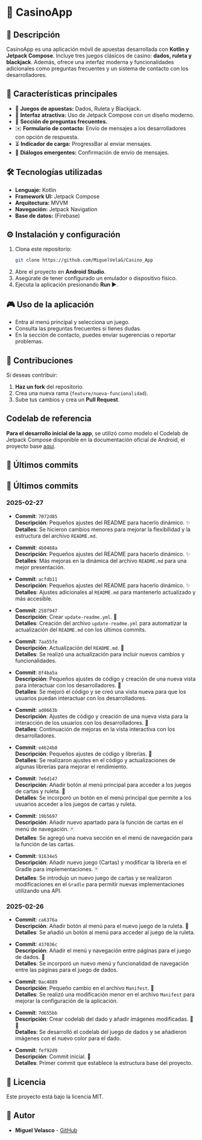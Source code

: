 # 🎰 CasinoApp

## 📌 Descripción
CasinoApp es una aplicación móvil de apuestas desarrollada con **Kotlin y Jetpack Compose**. Incluye tres juegos clásicos de casino: **dados, ruleta y blackjack**. Además, ofrece una interfaz moderna y funcionalidades adicionales como preguntas frecuentes y un sistema de contacto con los desarrolladores.

## 🚀 Características principales
- 🎲 **Juegos de apuestas:** Dados, Ruleta y Blackjack.
- 🎨 **Interfaz atractiva:** Uso de Jetpack Compose con un diseño moderno.
- 📄 **Sección de preguntas frecuentes.**
- ✉️ **Formulario de contacto:** Envío de mensajes a los desarrolladores con opción de respuesta.
- ⏳ **Indicador de carga:** ProgressBar al enviar mensajes.
- 📜 **Diálogos emergentes:** Confirmación de envío de mensajes.

## 🛠 Tecnologías utilizadas
- **Lenguaje:** Kotlin
- **Framework UI:** Jetpack Compose
- **Arquitectura:** MVVM
- **Navegación:** Jetpack Navigation
- **Base de datos:** (Firebase)

## ⚙️ Instalación y configuración
1. Clona este repositorio:
   ```sh
   git clone https://github.com/MiguelVelaG/Casino_App
   ```
2. Abre el proyecto en **Android Studio**.
3. Asegúrate de tener configurado un emulador o dispositivo físico.
4. Ejecuta la aplicación presionando **Run ▶️**.

## 🎮 Uso de la aplicación
- Entra al menú principal y selecciona un juego.
- Consulta las preguntas frecuentes si tienes dudas.
- En la sección de contacto, puedes enviar sugerencias o reportar problemas.

## 🤝 Contribuciones
Si deseas contribuir:
1. **Haz un fork** del repositorio.
2. Crea una nueva rama (`feature/nueva-funcionalidad`).
3. Sube tus cambios y crea un **Pull Request**.


## Codelab de referencia
**Para el desarrollo inicial de la app**, se utilizó como modelo el Codelab de Jetpack Compose disponible en la documentación oficial de Android, el proyecto base [aquí](https://developer.android.com/codelabs/basic-android-kotlin-compose-build-a-dice-roller-app?hl=es-419#0).


## 📜 Últimos commits

## 📜 Últimos commits

### 2025-02-27
- **Commit**: `7072d85`  
  **Descripción**: Pequeños ajustes del README para hacerlo dinámico. ✨  
  **Detalles**: Se hicieron cambios menores para mejorar la flexibilidad y la estructura del archivo `README.md`.

- **Commit**: `4b0488a`  
  **Descripción**: Pequeños ajustes del README para hacerlo dinámico. ✨  
  **Detalles**: Más mejoras en la dinámica del archivo `README.md` para una mejor presentación.

- **Commit**: `acfdb11`  
  **Descripción**: Pequeños ajustes del README para hacerlo dinámico. ✨  
  **Detalles**: Ajustes adicionales al `README.md` para mantenerlo actualizado y más accesible.

- **Commit**: `258f947`  
  **Descripción**: Crear `update-readme.yml`. 🔧  
  **Detalles**: Creación del archivo `update-readme.yml` para automatizar la actualización del `README.md` con los últimos commits.

- **Commit**: `7aa55fe`  
  **Descripción**: Actualización del `README.md`. 📝  
  **Detalles**: Se realizó una actualización para incluir nuevos cambios y funcionalidades.

- **Commit**: `8f4ba5a`  
  **Descripción**: Pequeños ajustes de código y creación de una nueva vista para interactuar con los desarrolladores. 💬  
  **Detalles**: Se mejoró el código y se creó una vista nueva para que los usuarios puedan interactuar con los desarrolladores.

- **Commit**: `ad0663b`  
  **Descripción**: Ajustes de código y creación de una nueva vista para la interacción de los usuarios con los desarrolladores. 💬  
  **Detalles**: Continuación de mejoras en la vista interactiva con los desarrolladores.

- **Commit**: `e4624b8`  
  **Descripción**: Pequeños ajustes de código y librerías. 🔧  
  **Detalles**: Se realizaron ajustes en el código y actualizaciones de algunas librerías para mejorar el rendimiento.

- **Commit**: `7e6d147`  
  **Descripción**: Añadir botón al menú principal para acceder a los juegos de cartas y ruleta. 🎰  
  **Detalles**: Se incorporó un botón en el menú principal que permite a los usuarios acceder a los juegos de cartas y ruleta.

- **Commit**: `19b5697`  
  **Descripción**: Añadir nuevo apartado para la función de cartas en el menú de navegación. 🃏  
  **Detalles**: Se agregó una nueva sección en el menú de navegación para la función de las cartas.

- **Commit**: `91634e5`  
  **Descripción**: Añadir nuevo juego (Cartas) y modificar la librería en el Gradle para implementaciones. 🃏  
  **Detalles**: Se introdujo un nuevo juego de cartas y se realizaron modificaciones en el `Gradle` para permitir nuevas implementaciones utilizando una API.

### 2025-02-26
- **Commit**: `ca6376a`  
  **Descripción**: Añadir botón al menú para el nuevo juego de la ruleta. 🎡  
  **Detalles**: Se añadió un botón al menú para acceder al juego de la ruleta.

- **Commit**: `437036c`  
  **Descripción**: Añadir el menú y navegación entre páginas para el juego de dados. 🎲  
  **Detalles**: Se incorporó un nuevo menú y funcionalidad de navegación entre las páginas para el juego de dados.

- **Commit**: `0ac4889`  
  **Descripción**: Pequeño cambio en el archivo `Manifest`. 🔧  
  **Detalles**: Se realizó una modificación menor en el archivo `Manifest` para mejorar la configuración de la aplicación.

- **Commit**: `7d655bb`  
  **Descripción**: Crear codelab del dado y añadir imágenes modificadas. 🎲📸  
  **Detalles**: Se desarrolló el codelab del juego de dados y se añadieron imágenes con el nuevo color para el dado.

- **Commit**: `fef92d9`  
  **Descripción**: Commit inicial. 🚀  
  **Detalles**: Primer commit que establece la estructura base del proyecto.


## 📄 Licencia
Este proyecto está bajo la licencia MIT.

## 👤 Autor
- **Miguel Velasco** - [GitHub](https://github.com/MiguelVelaG)

